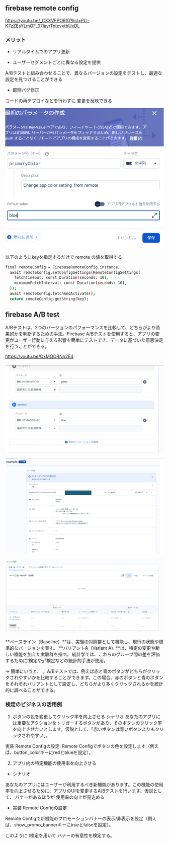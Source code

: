 ##  firebase remote config 

https://youtu.be/_CXXVFPO6f0?list=PLl-K7zZEsYLmOF_07IayrTntevxtbUxDL

### メリット

- リアルタイムでのアプリ更新

- ユーザーセグメントごとに異なる設定を提供

A/Bテストと組み合わせることで、異なるバージョンの設定をテストし、最適な設定を見つけることができる


- 即時バグ修正

コードの再デプロイなどを行わずに 変更を反映できる

![alt text](assets/remote.png)


以下のようにkeyを指定するだけで remote の値を取得する
```sh
final remoteConfig = FirebaseRemoteConfig.instance;
  await remoteConfig.setConfigSettings(RemoteConfigSettings(
    fetchTimeout: const Duration(seconds: 10),
    minimumFetchInterval: const Duration(seconds: 10),
  ));
  await remoteConfig.fetchAndActivate();
  return remoteConfig.getString(key);
```


## firebase A/B test 
A/Bテストは、2つのバージョンのパフォーマンスを比較して、どちらがより効果的かを判断するための手法。Firebase A/Bテストを使用すると、アプリの変更がユーザー行動に与える影響を簡単にテストでき、データに基づいた意思決定を行うことができる。

https://youtu.be/OxMQORNh2E4




![alt text](assets/image.png)

![alt text](assets/image-1.png)

![alt text](assets/image-2.png)


**ベースライン（Baseline）**は、実験の対照群として機能し、現行の状態や標準的なバージョンを表す。
**バリアントA（Variant A）**は、特定の変更や新しい機能を加えた実験群を指す。
統計学では、これらのグループ間の差を評価するためにt検定やχ²検定などの統計的手法が使用。


→ 簡単にいうと、 
。A/Bテストでは、例えば赤と青のボタンがどちらがクリックされやすいかを比較することができます。この場合、赤のボタンと青のボタンをそれぞれバリアントとして設定し、どちらがより多くクリックされるかを統計的に調べることができる。


### 検定のビジネスの活用例

1. ボタンの色を変更してクリック率を向上させる
シナリオ
あなたのアプリには重要なアクションをトリガーするボタンがあり、そのボタンのクリック率を向上させたいとします。仮説として、「赤いボタンは青いボタンよりもクリックされやすい」。

実装
Remote Configの設定:
Remote Configでボタンの色を設定します（例えば、button_colorキーにredとblueを設定）。



2. アプリ内の特定機能の使用率を向上させる

- シナリオ

あなたのアプリにはユーザーが利用するべき新機能があります。この機能の使用率を向上させるために、アプリのUIを変更するA/Bテストを行います。仮説として、 バナーがあるほうが 使用率の向上が見込める

- 実装
Remote Configの設定

Remote Configで新機能のプロモーションバナーの表示/非表示を設定（例えば、show_promo_bannerキーにtrueとfalseを設定）。


このように
t検定を用いて バナーの有意性を検定する。

